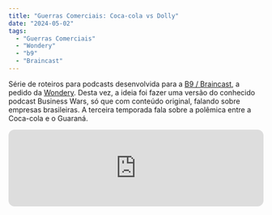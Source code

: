 ```yaml
---
title: "Guerras Comerciais: Coca-cola vs Dolly"
date: "2024-05-02"
tags: 
  - "Guerras Comerciais"
  - "Wondery"
  - "b9"
  - "Braincast"
---
```


Série de roteiros para podcasts desenvolvida para a [B9 / Braincast](https://www.b9.com.br/shows/braincast/), a pedido da [Wondery](https://wondery.com/). Desta vez, a ideia foi fazer uma versão do conhecido podcast Business Wars, só que com conteúdo original, falando sobre empresas brasileiras. A terceira temporada fala sobre a polêmica entre a Coca-cola e o Guaraná.

<iframe style="border-radius:12px" src="https://open.spotify.com/embed/episode/1PlBFWTAVsDIfJ5ZjrDQtw?utm_source=generator&theme=0" width="100%" height="152" frameBorder="0" allowfullscreen="" allow="autoplay; clipboard-write; encrypted-media; fullscreen; picture-in-picture" loading="lazy"></iframe>